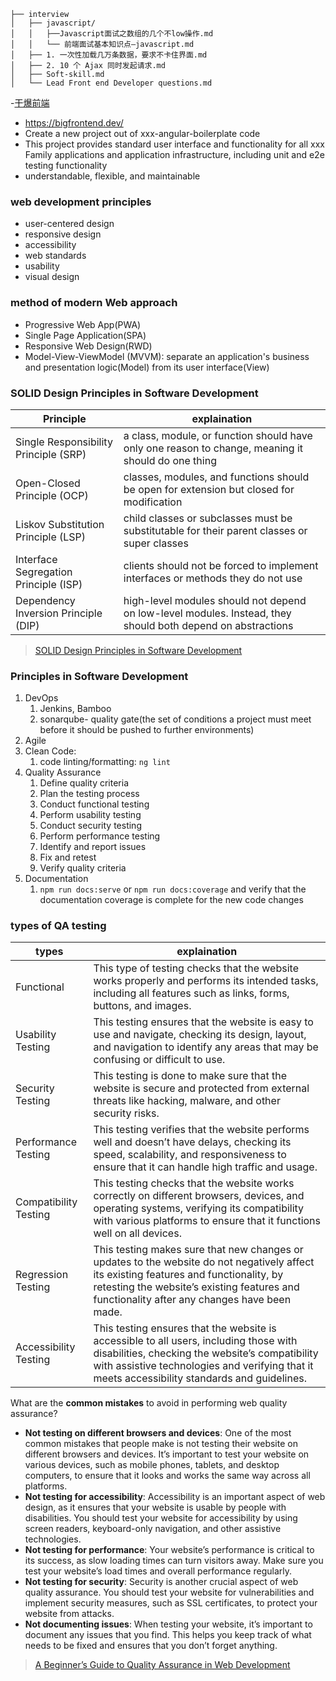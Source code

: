 ```
├── interview
│   ├── javascript/
│   │   ├──Javascript面试之数组的几个不low操作.md
│   │   └── 前端面试基本知识点—javascript.md
│   ├── 1. 一次性加载几万条数据，要求不卡住界面.md
│   ├── 2. 10 个 Ajax 同时发起请求.md
│   ├── Soft-skill.md
│   └── Lead Front end Developer questions.md
```

-[干爆前端](https://github.com/193Eric/fucking-frontend/tree/main)
- https://bigfrontend.dev/
- Create a new project out of xxx-angular-boilerplate code 
- This project provides standard user interface and  functionality for all xxx Family applications and application infrastructure, including unit and e2e testing functionality
- understandable, flexible, and maintainable

### web development principles

- user-centered design
- responsive design
- accessibility
- web standards
- usability
- visual design

### method of modern Web approach

- Progressive Web App(PWA)
- Single Page Application(SPA)
- Responsive Web Design(RWD)
- Model-View-ViewModel (MVVM):  separate an application's business and presentation logic(Model) from its user interface(View)

### SOLID Design Principles in Software Development

|Principle|explaination|
|---|---|
|Single Responsibility Principle (SRP)|a class, module, or function should have only one reason to change, meaning it should do one thing|
|Open-Closed Principle (OCP)| classes, modules, and functions should be open for extension but closed for modification|
|Liskov Substitution Principle (LSP)|child classes or subclasses must be substitutable for their parent classes or super classes|
|Interface Segregation Principle (ISP)|clients should not be forced to implement interfaces or methods they do not use|
|Dependency Inversion Principle (DIP)|high-level modules should not depend on low-level modules. Instead, they should both depend on abstractions|

> [SOLID Design Principles in Software Development](https://www.freecodecamp.org/news/solid-design-principles-in-software-development/)

### Principles in Software Development

1. DevOps
   1. Jenkins, Bamboo
   2. sonarqube- quality gate(the set of conditions a project must meet before it should be pushed to further environments)
2. Agile
3. Clean Code: 
   1. code linting/formatting:  `ng lint`
4. Quality Assurance
   1. Define quality criteria
   2. Plan the testing process
   3. Conduct functional testing
   4. Perform usability testing
   5. Conduct security testing
   6. Perform performance testing
   7. Identify and report issues
   8. Fix and retest
   9. Verify quality criteria
5. Documentation
   1. `npm run docs:serve` or `npm run docs:coverage` and verify that the documentation coverage is complete for the new code changes

### types of QA testing

|types|explaination|
|---|---|
|Functional |This type of testing checks that the website works properly and performs its intended tasks, including all features such as links, forms, buttons, and images. |
|Usability Testing|This testing ensures that the website is easy to use and navigate, checking its design, layout, and navigation to identify any areas that may be confusing or difficult to use.|
|Security Testing|This testing is done to make sure that the website is secure and protected from external threats like hacking, malware, and other security risks.|
|Performance Testing|This testing verifies that the website performs well and doesn’t have delays, checking its speed, scalability, and responsiveness to ensure that it can handle high traffic and usage. |
|Compatibility Testing|This testing checks that the website works correctly on different browsers, devices, and operating systems, verifying its compatibility with various platforms to ensure that it functions well on all devices. |
|Regression Testing|This testing makes sure that new changes or updates to the website do not negatively affect its existing features and functionality, by retesting the website’s existing features and functionality after any changes have been made. |
|Accessibility Testing|This testing ensures that the website is accessible to all users, including those with disabilities, checking the website’s compatibility with assistive technologies and verifying that it meets accessibility standards and guidelines.|

What are the **common mistakes** to avoid in performing web quality assurance?

- **Not testing on different browsers and devices**: One of the most common mistakes that people make is not testing their website on different browsers and devices. It’s important to test your website on various devices, such as mobile phones, tablets, and desktop computers, to ensure that it looks and works the same way across all platforms. 
- **Not testing for accessibility**: Accessibility is an important aspect of web design, as it ensures that your website is usable by people with disabilities. You should test your website for accessibility by using screen readers, keyboard-only navigation, and other assistive technologies. 
- **Not testing for performance**: Your website’s performance is critical to its success, as slow loading times can turn visitors away. Make sure you test your website’s load times and overall performance regularly. 
- **Not testing for security**: Security is another crucial aspect of web quality assurance. You should test your website for vulnerabilities and implement security measures, such as SSL certificates, to protect your website from attacks. 
- **Not documenting issues**: When testing your website, it’s important to document any issues that you find. This helps you keep track of what needs to be fixed and ensures that you don’t forget anything.

> [A Beginner’s Guide to Quality Assurance in Web Development](https://www.kdci.co/blog/quality-assurance-in-web-development/)
